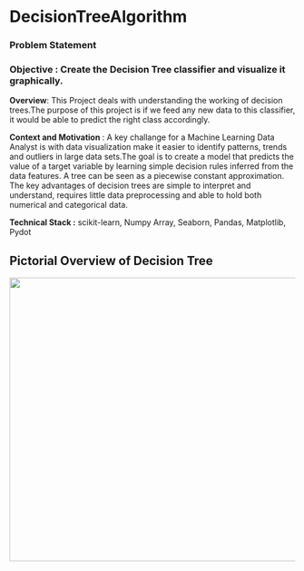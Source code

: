 # DecisionTreeAlgorithm


### Problem Statement 

### **Objective** : Create the Decision Tree classifier and visualize it graphically.

**Overview**: This Project deals with understanding the working of decision trees.The purpose of this project is if we feed any new data to this classifier, it would be able to predict the right class accordingly.  

**Context and Motivation** : A key challange for a Machine Learning Data Analyst is with data visualization make it easier to identify patterns, trends and outliers in large data sets.The goal is to create a model that predicts the value of a target variable by learning simple decision rules inferred from the data features. A tree can be seen as a piecewise constant approximation. The key advantages of decision trees are simple to interpret and understand, requires little data preprocessing and able to hold both numerical and categorical data.

**Technical Stack :** scikit-learn, Numpy Array, Seaborn, Pandas, Matplotlib, Pydot

## Pictorial Overview of Decision Tree 
<img align= "center" src="https://dataaspirant.com/wp-content/uploads/2017/01/B03905_05_01-compressor.png" width="800" height="500">
